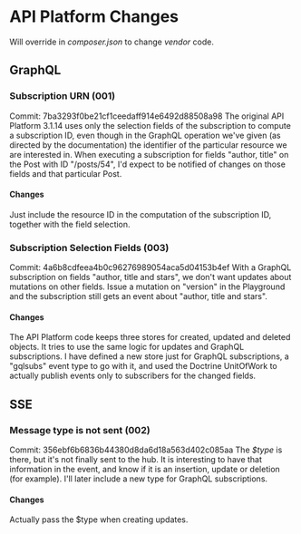# API Platform Changes
Will override in _composer.json_ to change _vendor_ code.
## GraphQL
### Subscription URN (001)
Commit: 7ba3293f0be21cf1ceedaff914e6492d88508a98
The original API Platform 3.1.14 uses only the selection fields of the subscription to compute a subscription ID, even though in the GraphQL operation we've given (as directed by the documentation) the identifier of the particular resource we are interested in.
When executing a subscription for fields "author, title" on the Post with ID "/posts/54", I'd expect to be notified of changes on those fields and that particular Post.
#### Changes
Just include the resource ID in the computation of the subscription ID, together with the field selection.
### Subscription Selection Fields (003)
Commit: 4a6b8cdfeea4b0c96276989054aca5d04153b4ef
With a GraphQL subscription on fields "author, title and stars", we don't want updates about mutations on other fields. Issue a mutation on "version" in the Playground and the subscription still gets an event about "author, title and stars".
#### Changes
The API Platform code keeps three stores for created, updated and deleted objects. It tries to use the same logic for updates and GraphQL subscriptions.
I have defined a new store just for GraphQL subscriptions, a "gqlsubs" event type to go with it, and used the Doctrine UnitOfWork to actually publish events only to subscribers for the changed fields.
## SSE
### Message type is not sent (002)
Commit: 356ebf6b6836b44380d8da6d18a563d402c085aa
The _$type_ is there, but it's not finally sent to the hub. It is interesting to have that information in the event, and know if it is an insertion, update or deletion (for example). I'll later include a new type for GraphQL subscriptions.
#### Changes
Actually pass the $type when creating updates.
